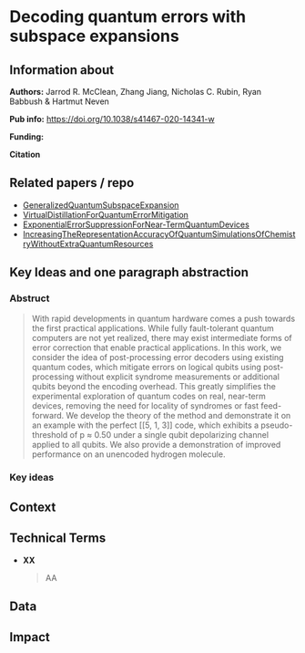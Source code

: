 # Decoding quantum errors with subspace expansions

## Information about
**Authors:**
Jarrod R. McClean, Zhang Jiang, Nicholas C. Rubin, Ryan Babbush & Hartmut Neven

**Pub info:**
https://doi.org/10.1038/s41467-020-14341-w

**Funding:**


**Citation**


## Related papers / repo
- [GeneralizedQuantumSubspaceExpansion](https://github.com/rum-yasuhiro/papers/blob/main/GeneralizedQuantumSubspaceExpansion.md)
- [VirtualDistillationForQuantumErrorMitigation](https://github.com/rum-yasuhiro/papers/blob/main/VirtualDistillationForQuantumErrorMitigation.md)
- [ExponentialErrorSuppressionForNear-TermQuantumDevices](https://github.com/rum-yasuhiro/papers/blob/main/ExponentialErrorSuppressionForNear-TermQuantumDevices.md)
- [IncreasingTheRepresentationAccuracyOfQuantumSimulationsOfChemistryWithoutExtraQuantumResources](https://github.com/rum-yasuhiro/papers/blob/main/IncreasingTheRepresentationAccuracyOfQuantumSimulationsOfChemistryWithoutExtraQuantumResources.md)

## Key Ideas and one paragraph abstraction

### Abstruct
> With rapid developments in quantum hardware comes a push towards the first practical applications. While fully fault-tolerant quantum computers are not yet realized, there may exist intermediate forms of error correction that enable practical applications. In this work, we consider the idea of post-processing error decoders using existing quantum codes, which mitigate errors on logical qubits using post-processing without explicit syndrome measurements or additional qubits beyond the encoding overhead. This greatly simplifies the experimental exploration of quantum codes on real, near-term devices, removing the need for locality of syndromes or fast feed-forward. We develop the theory of the method and demonstrate it on an example with the perfect [[5, 1, 3]] code, which exhibits a pseudo-threshold of p ≈ 0.50 under a single qubit depolarizing channel applied to all qubits. We also provide a demonstration of improved performance on an unencoded hydrogen molecule.

### Key ideas

## Context

## Technical Terms
- **XX**
  > AA

## Data

## Impact

